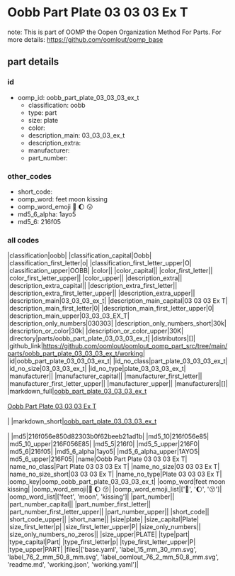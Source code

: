 # Oobb Part Plate 03 03 03 Ex T  

note: This is part of OOMP the Oopen Organization Method For Parts. For more details: https://github.com/oomlout/oomp_base

##  part details





### id
* oomp_id: oobb_part_plate_03_03_03_ex_t
  * classification: oobb
  * type: part
  * size: plate
  * color: 
  * description_main: 03_03_03_ex_t
  * description_extra: 
  * manufacturer: 
  * part_number: 

### other_codes
* short_code: 
* oomp_word: feet moon kissing
* oomp_word_emoji :feet: :moon: :kissing:
* md5_6_alpha: 1ayo5
* md5_6: 216f05

### all codes 
|classification|oobb|
|classification_capital|Oobb|
|classification_first_letter|o|
|classification_first_letter_upper|O|
|classification_upper|OOBB|
|color||
|color_capital||
|color_first_letter||
|color_first_letter_upper||
|color_upper||
|description_extra||
|description_extra_capital||
|description_extra_first_letter||
|description_extra_first_letter_upper||
|description_extra_upper||
|description_main|03_03_03_ex_t|
|description_main_capital|03 03 03 Ex T|
|description_main_first_letter|0|
|description_main_first_letter_upper|0|
|description_main_upper|03_03_03_EX_T|
|description_only_numbers|030303|
|description_only_numbers_short|30k|
|description_or_color|30k|
|description_or_color_upper|30K|
|directory|parts/oobb_part_plate_03_03_03_ex_t|
|distributors|[]|
|github_link|https://github.com/oomlout/oomlout_oomp_part_src/tree/main/parts/oobb_part_plate_03_03_03_ex_t/working|
|id|oobb_part_plate_03_03_03_ex_t|
|id_no_class|part_plate_03_03_03_ex_t|
|id_no_size|03_03_03_ex_t|
|id_no_type|plate_03_03_03_ex_t|
|manufacturer||
|manufacturer_capital||
|manufacturer_first_letter||
|manufacturer_first_letter_upper||
|manufacturer_upper||
|manufacturers|[]|
|markdown_full|[oobb_part_plate_03_03_03_ex_t](https://github.com/oomlout/oomlout_oomp_part_src/tree/main/parts/oobb_part_plate_03_03_03_ex_t/working)<br>[](https://github.com/oomlout/oomlout_oomp_part_src/tree/main/parts/oobb_part_plate_03_03_03_ex_t/working)<br>[Oobb Part Plate 03 03 03 Ex T](https://github.com/oomlout/oomlout_oomp_part_src/tree/main/parts/oobb_part_plate_03_03_03_ex_t/working)<br><br>|
|markdown_short|[oobb_part_plate_03_03_03_ex_t](https://github.com/oomlout/oomlout_oomp_part_src/tree/main/parts/oobb_part_plate_03_03_03_ex_t/working)<br><br>|
|md5|216f056e850d82303b0f62beeb21ad1b|
|md5_10|216f056e85|
|md5_10_upper|216F056E85|
|md5_5|216f0|
|md5_5_upper|216F0|
|md5_6|216f05|
|md5_6_alpha|1ayo5|
|md5_6_alpha_upper|1AYO5|
|md5_6_upper|216F05|
|name|Oobb Part Plate 03 03 03 Ex T|
|name_no_class|Part Plate 03 03 03 Ex T|
|name_no_size|03 03 03 Ex T|
|name_no_size_short|03 03 03 Ex T|
|name_no_type|Plate 03 03 03 Ex T|
|oomp_key|oomp_oobb_part_plate_03_03_03_ex_t|
|oomp_word|feet moon kissing|
|oomp_word_emoji|:feet: :moon: :kissing:|
|oomp_word_emoji_list|[':feet:', ':moon:', ':kissing:']|
|oomp_word_list|['feet', 'moon', 'kissing']|
|part_number||
|part_number_capital||
|part_number_first_letter||
|part_number_first_letter_upper||
|part_number_upper||
|short_code||
|short_code_upper||
|short_name||
|size|plate|
|size_capital|Plate|
|size_first_letter|p|
|size_first_letter_upper|P|
|size_only_numbers||
|size_only_numbers_no_zeros||
|size_upper|PLATE|
|type|part|
|type_capital|Part|
|type_first_letter|p|
|type_first_letter_upper|P|
|type_upper|PART|
|files|['base.yaml', 'label_15_mm_30_mm.svg', 'label_76_2_mm_50_8_mm.svg', 'label_oomlout_76_2_mm_50_8_mm.svg', 'readme.md', 'working.json', 'working.yaml']|
